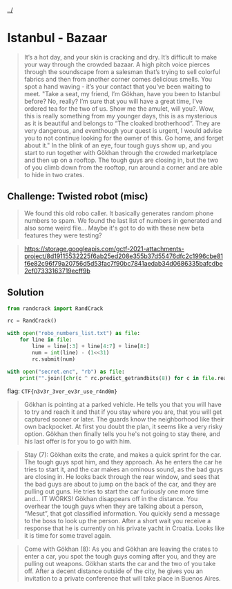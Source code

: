 [../](../)

# Istanbul - Bazaar

> It’s a hot day, and your skin is cracking and dry. It’s difficult to make your way through the crowded bazaar. A high pitch voice pierces through the soundscape from a salesman that’s trying to sell colorful fabrics and then from another corner comes delicious smells. You spot a hand waving - it’s your contact that you’ve been waiting to meet. "Take a seat, my friend, I’m Gökhan, have you been to Istanbul before? No, really? I’m sure that you will have a great time, I’ve ordered tea for the two of us. Show me the amulet, will you?. Wow, this is really something from my younger days, this is as mysterious as it is beautiful and belongs to “The cloaked brotherhood”. They are very dangerous, and eventhough your quest is urgent, I would advise you to not continue looking for the owner of this. Go home, and forget about it." In the blink of an eye, four tough guys show up, and you start to run together with Gökhan through the crowded marketplace and then up on a rooftop. The tough guys are closing in, but the two of you climb down from the rooftop, run around a corner and are able to hide in two crates.

## Challenge: Twisted robot (misc)

> We found this old robo caller. It basically generates random phone numbers to spam. We found the last list of numbers in generated and also some weird file... Maybe it's got to do with these new beta features they were testing?

> https://storage.googleapis.com/gctf-2021-attachments-project/8d19115532225f6ab25ed208e355b37d55476dfc2c1996cbe81f6e82c96f79a20756d5d53fac7f90bc7841aedab34d0686335bafcdbe2cf07333163719ecff9b

## Solution

```python
from randcrack import RandCrack

rc = RandCrack()

with open("robo_numbers_list.txt") as file:
    for line in file:
        line = line[:3] + line[4:7] + line[8:]
        num = int(line) - (1<<31)
        rc.submit(num)

with open("secret.enc", "rb") as file:
    print("".join([chr(c ^ rc.predict_getrandbits(8)) for c in file.read()]))
```

flag: `CTF{n3v3r_3ver_ev3r_use_r4nd0m}`

> Gökhan is pointing at a parked vehicle. He tells you that you will have to try and reach it and that if you stay where you are, that you will get captured sooner or later. The guards know the neighborhood like their own backpocket. At first you doubt the plan, it seems like a very risky option. Gökhan then finally tells you he's not going to stay there, and his last offer is for you to go with him.

> Stay (7): Gökhan exits the crate, and makes a quick sprint for the car. The tough guys spot him, and they approach. As he enters the car he tries to start it, and the car makes an ominous sound, as the bad guys are closing in. He looks back through the rear window, and sees that the bad guys are about to jump on the back of the car, and they are pulling out guns. He tries to start the car furiously one more time and... IT WORKS! Gökhan disappears off in the distance. You overhear the tough guys when they are talking about a person, “Mesut”, that got classified information. You quickly send a message to the boss to look up the person. After a short wait you receive a response that he is currently on his private yacht in Croatia. Looks like it is time for some travel again.

> Come with Gökhan (8): As you and Gökhan are leaving the crates to enter a car, you spot the tough guys coming after you, and they are pulling out weapons. Gökhan starts the car and the two of you take off. After a decent distance outside of the city, he gives you an invitation to a private conference that will take place in Buenos Aires.